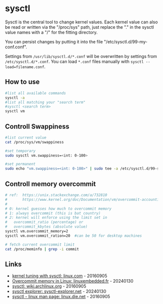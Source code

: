 # sysctl

Sysctl is the central tool to change kernel values.
Each kernel value can also be read or written via the "/proc/sys" path, just replace the "." in the sysctl value names with a "/" for the fitting directory.

You can persist changes by putting it into the file "/etc/sysctl.d/99-my-conf.conf".

Settings from `/usr/lib/sysctl.d/*.conf` will be overwritten by settings from `/etc/sysctl.d/*.conf`.
You can load `*.conf` files manually with `sysctl --load=filename.conf`.


## How to use

```bash
#list all available commands
sysctl -a
#list all matching your "search term"
#sysctl <search term>
sysctl vm
```

## Controll Swappiness

```bash
#list current value
cat /proc/sys/vm/swappiness

#set temporary
sudo sysctl vm.swappiness=<int: 0-100>

#set permanent
sudo echo "vm.swappiness=<int: 0-100>" | sudo tee -a /etc/sysctl.d/99-swappiness.conf
```

## Controll memory overcommit

```bash
# ref:  https://unix.stackexchange.com/a/732810
#       https://www.kernel.org/doc/Documentation/vm/overcommit-accounting
#
# 0: kernel guesses how much to overcommit memory
# 1: always overcommit (this is bat country)
# 2: kernel will enforce using the limit set in
#   overcommit_ratio (percentage) or 
#   overcommit_kbytes (absolute value)
sysctl vm.overcommit_memory=2
sysctl vm.overcommit_ration=20  #can be 50 for desktop machines

# fetch current overcommit limit
cat /proc/meminfo | grep -i commit
```

## Links

* [kernel tuning with sysctl: linux.com](https://www.linux.com/news/kernel-tuning-sysctl) - 20160905
* [Overcommit memory in Linux: linuxembedded.fr](https://www.linuxembedded.fr/2020/01/overcommit-memory-in-linux) - 20240130
* [sysctl: wiki.archlinux.org](https://wiki.archlinux.org/index.php/Sysctl) - 20160905
* [sysctl explorer: sysctl-explorer.net](https://sysctl-explorer.net/) - 20240130
* [sysctl - linux man page: linux.die.net](http://linux.die.net/man/8/sysctl) - 20160905
